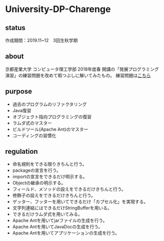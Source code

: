 # University-DP-Charenge

## status
作成期間：2019.11~12　3回生秋学期

## about
京都産業大学 コンピュータ理工学部 2018年度春 開講の「発展プログラミング演習」の練習問題を改めて暇つぶしに解いてみたもの。
練習問題は[こちら](https://ksuap.github.io/2018spring/)

## purpose
+ 過去のプログラムのリファクタリング
+ Java復習
+ オブジェクト指向プログラミングの復習
+ ラムダ式のマスター
+ ビルドツール(Apache Ant)のマスター
+ コーディングの習慣化

## regulation
+ 命名規則をできる限りきちんと行う。
+ packageの宣言を行う。
+ importの宣言をできるだけ明示する。
+ Objectの継承の明示する。
+ フィールド、メソッドの設えをできるだけきちんと行う。
+ 修飾子の設えをできるだけきちんと行う。
+ ゲッター、フッターを用いてできるだけ「カプセル化」を実現する。
+ 文字列連結にはできるだけStringBufferを用いる。
+ できるだけラムダ式を用いてみる。
+ Apache Antを用いてjarファイルの生成を行う。
+ Apache Antを用いてJavaDocの生成を行う。
+ Apache Antを用いてアプリケーションの生成を行う。
